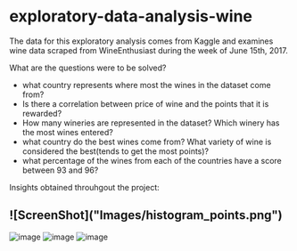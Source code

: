 # exploratory-data-analysis-wine
The data for this exploratory analysis comes from Kaggle and examines wine data scraped from WineEnthusiast during the week of June 15th, 2017.

What are the questions were to be solved?
* what country represents where most the wines in the dataset come from?
* Is there a correlation between price of wine and the points that it is rewarded?
* How many wineries are represented in the dataset? Which winery has the most wines entered?
* what country do the best wines come from? What variety of wine is considered the best(tends to get the most points)?
* what percentage of the wines from each of the countries have a score between 93 and 96? 
 

Insights obtained throuhgout the project:

<h2>![ScreenShot]("Images/histogram_points.png")</h2>

![image]("Images/boxplot_points.png")
![image]("Images/barchar_country.png")
![image]("Images/piechart_argentina.png")
